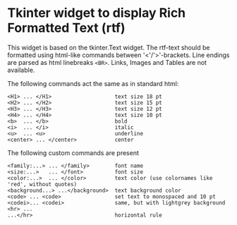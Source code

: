 # Tkinter widget to display Rich Formatted Text (rtf)

This widget is based on the tkinter.Text widget.
The rtf-text should be formatted using html-like commands between '<'/'>'-brackets.
Line endings are parsed as html linebreaks ```<BR>```. Links, Images and Tables are not available.

The following commands act the same as in standard html:
~~~
<H1> ... </H1>                    text size 18 pt
<H2> ... </H2>                    text size 15 pt
<H3> ... </H3>                    text size 12 pt
<H4> ... </H4>                    text size 10 pt
<b>  ... </b>                     bold
<i>  ... </i>                     italic
<u>  ... <u>                      underline
<center> ... </center>            center
~~~

The following custom commands are present
~~~
<family:...> ... </family>        font name
<size:...>   ... </font>          font size
<color:...>  ... </color>         text color (use colornames like 'red', without quotes)
<background...> ...</background>  text background color
<code> ... <code>                 set text to monospaced and 10 pt
<codei>... <codei>                same, but with lightgrey background
<hr> ...
...</hr>                          horizontal rule
~~~
